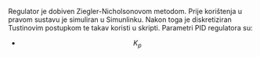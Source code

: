 Regulator je dobiven Ziegler-Nicholsonovom metodom. Prije korištenja u pravom sustavu je simuliran u Simunlinku. Nakon toga je diskretiziran Tustinovim postupkom te takav koristi u skripti.
Parametri PID regulatora su:
- $$K_p$$

<script type="text/javascript" async

src="https://cdn.mathjax.org/mathjax/latest/MathJax.js?config=TeX-MML-AM_CHTML">
